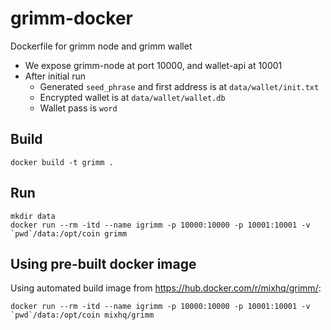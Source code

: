 # grimm-docker
Dockerfile for grimm node and grimm wallet

- We expose grimm-node at port 10000, and wallet-api at 10001
- After initial run
  - Generated `seed_phrase` and first address is at `data/wallet/init.txt`
  - Encrypted wallet is at `data/wallet/wallet.db`
  - Wallet pass is `word`

## Build

```
docker build -t grimm .
```

## Run

```
mkdir data
docker run --rm -itd --name igrimm -p 10000:10000 -p 10001:10001 -v `pwd`/data:/opt/coin grimm
```

## Using pre-built docker image

Using automated build image from <https://hub.docker.com/r/mixhq/grimm/>:

```
docker run --rm -itd --name igrimm -p 10000:10000 -p 10001:10001 -v `pwd`/data:/opt/coin mixhq/grimm
```
